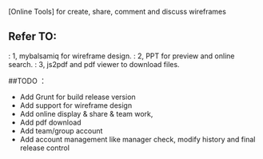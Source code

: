 
[Online Tools] for create, share, comment and discuss wireframes

## Refer TO: 
:   1, mybalsamiq for wireframe design.
:   2, PPT for preview and online search.
:   3, js2pdf and pdf viewer to download files.

##TODO ：
- Add Grunt for build release version
- Add support for wireframe design
- Add online display & share & team work, 
- Add pdf download
- Add team/group account
- Add account management like manager check, modify history and final release control
